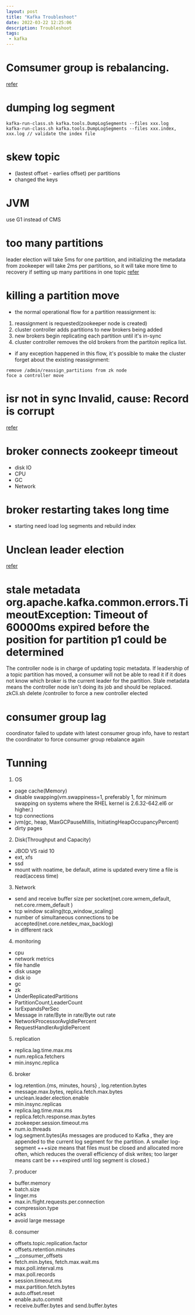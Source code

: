 ```yaml
---
layout: post
title: "Kafka Troubleshoot"
date: 2022-03-22 12:25:06
description: Troubleshoot
tags: 
 - kafka
---
```


# Comsumer group is rebalancing.
[refer](https://medium.com/bakdata/solving-my-weird-kafka-rebalancing-problems-c05e99535435)


# dumping log segment
```
kafka-run-class.sh kafka.tools.DumpLogSegments --files xxx.log
kafka-run-class.sh kafka.tools.DumpLogSegments --files xxx.index, xxx.log // validate the index file 
```

# skew topic
- (lastest offset - earlies offset) per partitions
- changed the keys

# JVM
use G1 instead of CMS

# too many partitions
leader election will take 5ms for one partition, and initializing the metadata from zookeeper will take 2ms per    partitions, so it will take more time to recovery if setting up many partitions in one topic
[refer](https://www.confluent.io/blog/how-choose-number-topics-partitions-kafka-cluster/)

# killing a partition move
- the normal operational flow for a partition reassignment is:
1. reassignment is requested(zookeeper node is created)
2. cluster controller adds partitions to new brokers being added
3. new brokers begin replicating each partition until it's in-sync
4. cluster controller removes the old brokers from the partitoin replica list.

- if any exception happened in this flow, it's possible to make the cluster forget about the existing reassignment:
```
remove /admin/reassign_partitions from zk node
foce a controller move
```

# isr not in sync Invalid, cause: Record is corrupt
[refer](https://stacksoft.io/blog/kafka-troubles/)

# broker connects zookeepr timeout
- disk IO
- CPU
- GC
- Network

# broker restarting takes long time
- starting need load log segments and rebuild index

# Unclean leader election
[refer](https://issues.apache.org/jira/browse/KAFKA-3410)


# stale metadata org.apache.kafka.common.errors.TimeoutException: Timeout of 60000ms expired before the position for partition p1 could be determined

The controller node is in charge of updating topic metadata. If leadership of a topic partition has moved, a consumer will not be able to read it if it does not know which broker is the current leader for the partition. Stale metadata means the controller node isn't doing its job and should be replaced.
zkCli.sh delete /controller to force a new controller elected

# consumer group lag 
coordinator failed to update with latest consumer group info, have to restart the coordinator to force consumer group rebalance again

# Tunning
1. OS
- page cache(Memory)
- disable swapping(vm.swappiness=1, preferably 1, for minimum swapping on systems where the RHEL kernel is 2.6.32-642.el6 or higher.)
- tcp connections
- jvm(gc, heap, MaxGCPauseMillis, InitiatingHeapOccupancyPercent)
- dirty pages
2. Disk(Throughput and Capacity)
- JBOD VS raid 10
- ext, xfs
- ssd
- mount with noatime, be default, atime is updated every time a file is read(access time)
3. Network
- send and receive buffer size per socket(net.core.wmem_default, net.core.rmem_default )
- tcp window scaling(tcp_window_scaling)
- number of simultaneous connections to be accepted(net.core.netdev_max_backlog)
- in different rack
4. monitoring
- cpu
- network metrics
- file handle
- disk usage
- disk io
- gc
- zk
- UnderReplicatedPartitions
- PartitionCount,LeaderCount
- IsrExpandsPerSec
- Message in rate/Byte in rate/Byte out rate
- NetworkProcessorAvgIdlePercent
- RequestHandlerAvgIdlePercent
5. replication
- replica.lag.time.max.ms
- num.replica.fetchers
- min.insync.replica
6. broker
- log.retention.{ms, minutes, hours} , log.retention.bytes
- message.max.bytes, replica.fetch.max.bytes
- unclean.leader.election.enable
- min.insync.replicas
- replica.lag.time.max.ms
- replica.fetch.response.max.bytes
- zookeeper.session.timeout.ms
- num.io.threads
- log.segment.bytes(As messages are produced to Kafka , they are appended to the current log segment for the partition. A smaller log-segment     +++size means that files must be closed and allocated more often, which reduces the overall efficiency of disk writes; too larger means cant be   +++expired until log segment is closed.)
7. producer
- buffer.memory
- batch.size
- linger.ms
- max.in.flight.requests.per.connection
- compression.type
- acks
- avoid large message
8. consumer
- offsets.topic.replication.factor
- offsets.retention.minutes
- \__consumer_offsets
- fetch.min.bytes, fetch.max.wait.ms
- max.poll.interval.ms
- max.poll.records
- session.timeout.ms
- max.partition.fetch.bytes
- auto.offset.reset
- enable.auto.commit
- receive.buffer.bytes and send.buffer.bytes
